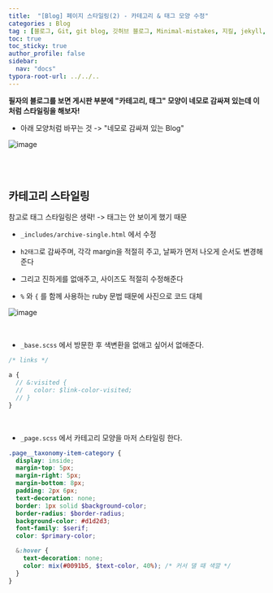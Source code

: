 ```yaml
---
title:  "[Blog] 페이지 스타일링(2) - 카테고리 & 태그 모양 수정"
categories : Blog
tag : [블로그, Git, git blog, 깃허브 블로그, Minimal-mistakes, 지킬, jekyll, archive-single, _base, _page]
toc: true
toc_sticky: true
author_profile: false
sidebar:
  nav: "docs"
typora-root-url: ../../..
---
```




**필자의 블로그를 보면 게시판 부분에 "카테고리, 태그" 모양이 네모로 감싸져 있는데 이처럼 스타일링을 해보자!**

* 아래 모양처럼 바꾸는 것 -> "네모로 감싸져 있는 Blog"

![image](https://github.com/BH946/bh946.github.io/assets/80165014/70d1f951-f50e-4b45-8c1c-0d55d6342a31) 

<br>

<br>

## 카테고리 스타일링

참고로 태그 스타일링은 생략! -> 태그는 안 보이게 했기 때문

* `_includes/archive-single.html` 에서 수정
* `h2태그`로 감싸주며, 각각 margin을 적절히 주고, 날짜가 먼저 나오게 순서도 변경해준다
* 그리고 진하게를 없애주고, 사이즈도 적절히 수정해준다

* `%` 와 `{` 를 함께 사용하는 ruby 문법 때문에 사진으로 코드 대체

 ![image](https://github.com/BH946/bh946.github.io/assets/80165014/c3e0b0c3-93f1-42eb-a292-6c114149a2c8) 

<br>

* `_base.scss` 에서 방문한 후 색변환을 없애고 싶어서 없애준다.

```scss
/* links */

a {
  // &:visited {
  //   color: $link-color-visited;
  // }
}
```

<br>

* `_page.scss` 에서 카테고리 모양을 마저 스타일링 한다.

```scss
.page__taxonomy-item-category {
  display: inside;
  margin-top: 5px;
  margin-right: 5px;
  margin-bottom: 8px;
  padding: 2px 6px;
  text-decoration: none;
  border: 1px solid $background-color;
  border-radius: $border-radius;
  background-color: #d1d2d3;
  font-family: $serif;
  color: $primary-color;

  &:hover {
    text-decoration: none;
    color: mix(#0091b5, $text-color, 40%); /* 커서 댈 때 색깔 */
  }
}
```
